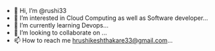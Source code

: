- 👋 Hi, I’m @rushi33
- 👀 I’m interested in Cloud Computing as well as Software developer...
- 🌱 I’m currently learning Devops...
- 💞️ I’m looking to collaborate on ...
- 📫 How to reach me hrushikeshthakare33@gmail.com...

<!---
rushi33/rushi33 is a ✨ special ✨ repository because its `README.md` (this file) appears on your GitHub profile.
You can click the Preview link to take a look at your changes.
--->
